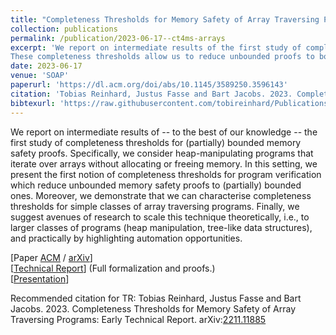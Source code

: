 ```yaml
---
title: "Completeness Thresholds for Memory Safety of Array Traversing Programs"
collection: publications
permalink: /publication/2023-06-17--ct4ms-arrays
excerpt: 'We report on intermediate results of the first study of completeness thresholds for bounded memory safety proofs.
These completeness thresholds allow us to reduce unbounded proofs to bounded ones.'
date: 2023-06-17
venue: 'SOAP'
paperurl: 'https://dl.acm.org/doi/abs/10.1145/3589250.3596143'
citation: 'Tobias Reinhard, Justus Fasse and Bart Jacobs. 2023. Completeness Thresholds for Memory Safety of Array Traversing Programs. In Proceedings of the 12th ACM SIGPLAN International Workshop on the State Of the Art in Program Analysis'
bibtexurl: 'https://raw.githubusercontent.com/tobireinhard/Publications/master/papers/SOAP23--CTs4MS-Arrays/ct4ms-arrays.bib'
---
```


We report on intermediate results of -- to the best of our knowledge -- the first study of completeness thresholds for (partially) bounded memory safety proofs.
Specifically, we consider heap-manipulating programs that iterate over arrays without allocating or freeing memory. In this setting, we present the first notion of completeness thresholds for program verification which reduce unbounded memory safety proofs to (partially) bounded ones.
Moreover, we demonstrate that we can characterise completeness thresholds for simple classes of array traversing programs.
Finally, we suggest avenues of research to scale this technique theoretically, i.e., to larger classes of programs (heap manipulation, tree-like data structures), and practically by highlighting automation opportunities.


[Paper
  [ACM](https://dl.acm.org/doi/abs/10.1145/3589250.3596143)
  / [arXiv](https://arxiv.org/abs/2305.03606)]  
[[Technical Report](https://arxiv.org/abs/2211.11885)]
(Full formalization and proofs.)  
[[Presentation](https://raw.githubusercontent.com/tobireinhard/Publications/master/papers/SOAP23--CTs4MS-Arrays/SOAP23-ct4ms-arrays-presentation.pdf)]


Recommended citation for TR: Tobias Reinhard, Justus Fasse and Bart Jacobs. 2023. Completeness Thresholds for Memory Safety of Array Traversing Programs: Early Technical Report. arXiv:[2211.11885](https://arxiv.org/pdf/2211.11885.pdf)
